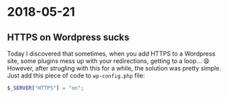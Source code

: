 # 2018-05-21
## HTTPS on Wordpress sucks
Today I discovered that sometimes, when you add HTTPS to a Wordpress site, some plugins mess up with your redirections, getting to a loop... 😩
However, after strugling with this for a while, the solution was pretty simple. Just add this piece of code to `wp-config.php` file:
```php
$_SERVER["HTTPS"] = "on";
```
